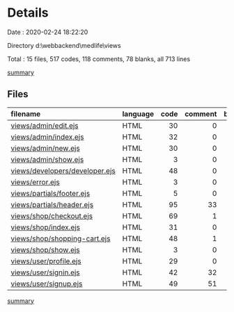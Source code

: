 # Details

Date : 2020-02-24 18:22:20

Directory d:\webbackend\medlife\views

Total : 15 files,  517 codes, 118 comments, 78 blanks, all 713 lines

[summary](results.md)

## Files
| filename | language | code | comment | blank | total |
| :--- | :--- | ---: | ---: | ---: | ---: |
| [views/admin/edit.ejs](/views/admin/edit.ejs) | HTML | 30 | 0 | 1 | 31 |
| [views/admin/index.ejs](/views/admin/index.ejs) | HTML | 32 | 0 | 3 | 35 |
| [views/admin/new.ejs](/views/admin/new.ejs) | HTML | 30 | 0 | 3 | 33 |
| [views/admin/show.ejs](/views/admin/show.ejs) | HTML | 3 | 0 | 2 | 5 |
| [views/developers/developer.ejs](/views/developers/developer.ejs) | HTML | 48 | 0 | 1 | 49 |
| [views/error.ejs](/views/error.ejs) | HTML | 3 | 0 | 1 | 4 |
| [views/partials/footer.ejs](/views/partials/footer.ejs) | HTML | 5 | 0 | 1 | 6 |
| [views/partials/header.ejs](/views/partials/header.ejs) | HTML | 95 | 33 | 13 | 141 |
| [views/shop/checkout.ejs](/views/shop/checkout.ejs) | HTML | 69 | 1 | 4 | 74 |
| [views/shop/index.ejs](/views/shop/index.ejs) | HTML | 31 | 0 | 9 | 40 |
| [views/shop/shopping-cart.ejs](/views/shop/shopping-cart.ejs) | HTML | 48 | 1 | 5 | 54 |
| [views/shop/show.ejs](/views/shop/show.ejs) | HTML | 3 | 0 | 4 | 7 |
| [views/user/profile.ejs](/views/user/profile.ejs) | HTML | 29 | 0 | 3 | 32 |
| [views/user/signin.ejs](/views/user/signin.ejs) | HTML | 42 | 32 | 13 | 87 |
| [views/user/signup.ejs](/views/user/signup.ejs) | HTML | 49 | 51 | 15 | 115 |

[summary](results.md)
